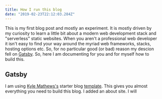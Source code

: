 ```yaml
---
title: How I run this blog
date: "2019-02-23T22:12:03.284Z"
---
```


This is my first blog post and mostly an experiment. It is mostly driven
by my curiosity to learn a little bit about a modern web development stack and "serverless"
static websites. When you aren't a professional web developer it isn't easy to find your way around
the myriad web frameworks, stacks, hosting options etc. So, for no particular good (or bad) reason my descion
fell on [Gatsby](https://www.gatsbyjs.org/). So, here I am  documenting for you and for myself how to build this.


## Gatsby 

I am using [Kyle Mathews's](https://twitter.com/kylemathews) starter blog [template](https://www.gatsbyjs.org/starters/gatsbyjs/gatsby-starter-blog/). This gives you almost everything you need to build this blog. I added
an about site. I will 
